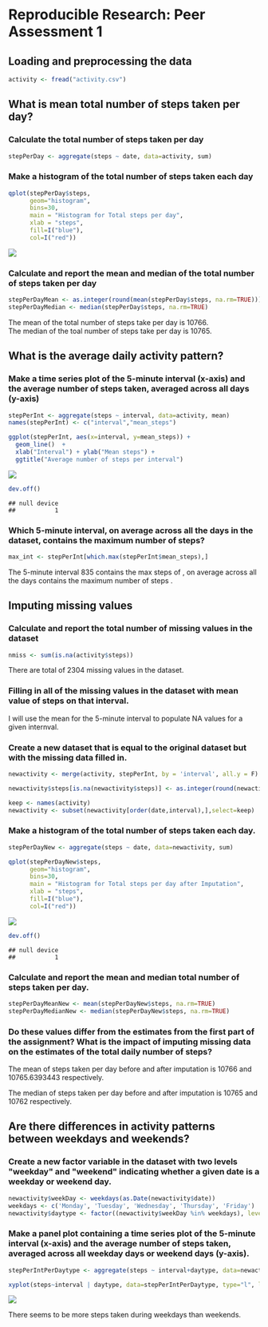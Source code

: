 # Reproducible Research: Peer Assessment 1


## Loading and preprocessing the data

```r
activity <- fread("activity.csv")
```

## What is mean total number of steps taken per day?

### Calculate the total number of steps taken per day

```r
stepPerDay <- aggregate(steps ~ date, data=activity, sum)
```
### Make a histogram of the total number of steps taken each day

```r
qplot(stepPerDay$steps,
      geom="histogram",
      bins=30,  
      main = "Histogram for Total steps per day", 
      xlab = "steps",  
      fill=I("blue"), 
      col=I("red"))
```

![](PA1_files/figure-html/unnamed-chunk-4-1.png)<!-- -->

### Calculate and report the mean and median of the total number of steps taken per day

```r
stepPerDayMean <- as.integer(round(mean(stepPerDay$steps, na.rm=TRUE)))
stepPerDayMedian <- median(stepPerDay$steps, na.rm=TRUE)
```
The mean of the total number of steps take per day is 10766.  
The median of the toal number of steps take per day is 10765.

## What is the average daily activity pattern?  

### Make a time series plot of the 5-minute interval (x-axis) and the average number of steps taken, averaged across all days (y-axis)  

```r
stepPerInt <- aggregate(steps ~ interval, data=activity, mean)
names(stepPerInt) <- c("interval","mean_steps")

ggplot(stepPerInt, aes(x=interval, y=mean_steps)) + 
  geom_line()  + 
  xlab("Interval") + ylab("Mean steps") + 
  ggtitle("Average number of steps per interval")
```

![](PA1_files/figure-html/unnamed-chunk-6-1.png)<!-- -->

```r
dev.off()
```

```
## null device 
##           1
```
### Which 5-minute interval, on average across all the days in the dataset, contains the maximum number of steps?

```r
max_int <- stepPerInt[which.max(stepPerInt$mean_steps),]
```
The 5-minute interval 835 contains the max steps of , on average across all the days contains the maximum number of steps . 

## Imputing missing values

### Calculate and report the total number of missing values in the dataset

```r
nmiss <- sum(is.na(activity$steps)) 
```
There are total of 2304 missing values in the dataset.  

### Filling in all of the missing values in the dataset with mean value of steps on that interval. 
 
I will use the mean for the 5-minute interval to populate NA values for a given internval.

### Create a new dataset that is equal to the original dataset but with the missing data filled in.

```r
newactivity <- merge(activity, stepPerInt, by = 'interval', all.y = F)

newactivity$steps[is.na(newactivity$steps)] <- as.integer(round(newactivity$mean_steps[is.na(newactivity$steps)]))

keep <- names(activity)
newactivity <- subset(newactivity[order(date,interval),],select=keep)
```

### Make a histogram of the total number of steps taken each day. 

```r
stepPerDayNew <- aggregate(steps ~ date, data=newactivity, sum)

qplot(stepPerDayNew$steps,
      geom="histogram",
      bins=30,  
      main = "Histogram for Total steps per day after Imputation", 
      xlab = "steps",  
      fill=I("blue"), 
      col=I("red"))
```

![](PA1_files/figure-html/unnamed-chunk-10-1.png)<!-- -->

```r
dev.off()
```

```
## null device 
##           1
```
### Calculate and report the mean and median total number of steps taken per day. 

```r
stepPerDayMeanNew <- mean(stepPerDayNew$steps, na.rm=TRUE)
stepPerDayMedianNew <- median(stepPerDayNew$steps, na.rm=TRUE)
```

### Do these values differ from the estimates from the first part of the assignment? What is the impact of imputing missing data on the estimates of the total daily number of steps? 

The mean of steps taken per day before and after imputation is 10766 and 10765.6393443 respectively. 

The median of steps taken per day before and after imputation is 10765 and 10762 respectively. 

## Are there differences in activity patterns between weekdays and weekends?

### Create a new factor variable in the dataset with two levels "weekday" and "weekend" indicating whether a given date is a weekday or weekend day.

```r
newactivity$weekDay <- weekdays(as.Date(newactivity$date))
weekdays <- c('Monday', 'Tuesday', 'Wednesday', 'Thursday', 'Friday')
newactivity$daytype <- factor((newactivity$weekDay %in% weekdays), levels=c(FALSE, TRUE), labels=c('weekend','weekday'))
```
### Make a panel plot containing a time series plot of the 5-minute interval (x-axis) and the average number of steps taken, averaged across all weekday days or weekend days (y-axis). 


```r
stepPerIntPerDaytype <- aggregate(steps ~ interval+daytype, data=newactivity, mean)

xyplot(steps~interval | daytype, data=stepPerIntPerDaytype, type="l", layout=c(1,2))
```

![](PA1_files/figure-html/unnamed-chunk-13-1.png)<!-- -->

There seems to be more steps taken during weekdays than weekends. 
